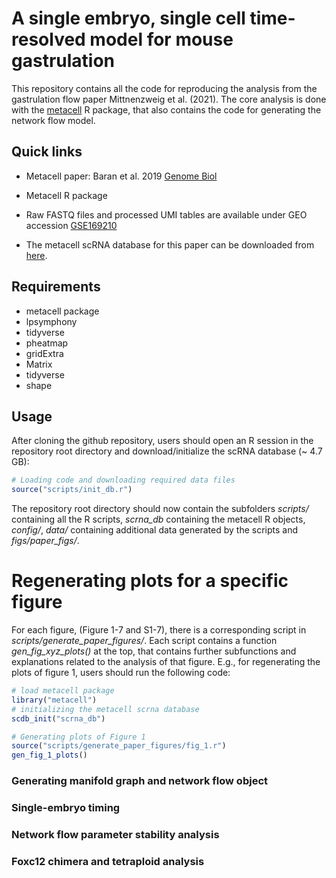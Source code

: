 A single embryo, single cell time-resolved model for mouse gastrulation
=======================================================================

This repository contains all the code for reproducing the analysis from the gastrulation flow paper Mittnenzweig et al. (2021). The core analysis is done with the [metacell](https://tanaylab.bitbucket.io/metacell-r/index.html) R package, that also contains the code for generating the network flow model.

## Quick links

- Metacell paper: Baran et al. 2019 [Genome Biol](https://doi.org/10.1186/s13059-019-1812-2)

- Metacell R package

- Raw FASTQ files and processed UMI tables are available under GEO accession [GSE169210](https://www.ncbi.nlm.nih.gov/geo/query/acc.cgi?acc=GSE169210)

- The metacell scRNA database for this paper can be downloaded from [here](). 


## Requirements

- metacell package
- lpsymphony
- tidyverse
- pheatmap
- gridExtra
- Matrix
- tidyverse
- shape


## Usage

After cloning the github repository, users should open an R session in the repository root directory and download/initialize the scRNA database (~ 4.7 GB): 
``` r
# Loading code and downloading required data files
source("scripts/init_db.r")

```
The repository root directory should now contain the subfolders *scripts/* containing all the R scripts, *scrna_db* containing the metacell R objects, *config/*, *data/* containing additional data generated by the scripts and *figs/paper_figs/*.

# Regenerating plots for a specific figure
For each figure, (Figure 1-7 and S1-7), there is a corresponding script in *scripts/generate_paper_figures/*. Each script contains a function *gen_fig_xyz_plots()* at the top, that contains further subfunctions and explanations related to the analysis of that figure. E.g., for regenerating the plots of figure 1, users should run the following code:

``` r
# load metacell package
library("metacell")
# initializing the metacell scrna database
scdb_init("scrna_db")

# Generating plots of Figure 1
source("scripts/generate_paper_figures/fig_1.r")
gen_fig_1_plots()

```

### Generating manifold graph and network flow object


### Single-embryo timing


### Network flow parameter stability analysis

### Foxc12 chimera and tetraploid analysis

